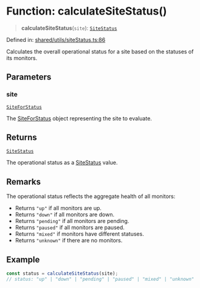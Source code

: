 # Function: calculateSiteStatus()

> **calculateSiteStatus**(`site`): [`SiteStatus`](../../../types/type-aliases/SiteStatus.md)

Defined in: [shared/utils/siteStatus.ts:86](https://github.com/Nick2bad4u/Uptime-Watcher/blob/main/shared/utils/siteStatus.ts#L86)

Calculates the overall operational status for a site based on the statuses of
its monitors.

## Parameters

### site

[`SiteForStatus`](../../../types/interfaces/SiteForStatus.md)

The [SiteForStatus](../../../types/interfaces/SiteForStatus.md) object representing the site to
  evaluate.

## Returns

[`SiteStatus`](../../../types/type-aliases/SiteStatus.md)

The operational status as a [SiteStatus](../../../types/type-aliases/SiteStatus.md) value.

## Remarks

The operational status reflects the aggregate health of all monitors:

- Returns `"up"` if all monitors are up.
- Returns `"down"` if all monitors are down.
- Returns `"pending"` if all monitors are pending.
- Returns `"paused"` if all monitors are paused.
- Returns `"mixed"` if monitors have different statuses.
- Returns `"unknown"` if there are no monitors.

## Example

```typescript
const status = calculateSiteStatus(site);
// status: "up" | "down" | "pending" | "paused" | "mixed" | "unknown"
```
